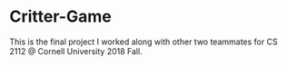 # Critter-Game
This is the final project I worked along with other two teammates for CS 2112 @ Cornell University 2018 Fall. 
